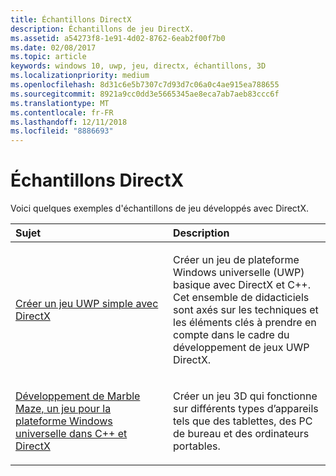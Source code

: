 ```yaml
---
title: Échantillons DirectX
description: Échantillons de jeu DirectX.
ms.assetid: a54273f8-1e91-4d02-8762-6eab2f00f7b0
ms.date: 02/08/2017
ms.topic: article
keywords: windows 10, uwp, jeu, directx, échantillons, 3D
ms.localizationpriority: medium
ms.openlocfilehash: 8d31c6e5b7307c7d93d7c06a0c4ae915ea788655
ms.sourcegitcommit: 8921a9cc0dd3e5665345ae8eca7ab7aeb83ccc6f
ms.translationtype: MT
ms.contentlocale: fr-FR
ms.lasthandoff: 12/11/2018
ms.locfileid: "8886693"
---
```

# <a name="directx-samples"></a>Échantillons DirectX

Voici quelques exemples d'échantillons de jeu développés avec DirectX.

<table>
<colgroup>
<col width="50%" />
<col width="50%" />
</colgroup>
<thead>
<tr class="header">
<th align="left">Sujet</th>
<th align="left">Description</th>
</tr>
</thead>
<tbody>
<tr class="odd">
<td align="left"><p><a href="tutorial--create-your-first-uwp-directx-game.md">Créer un jeu UWP simple avec DirectX</a></p></td>
<td align="left"><p>Créer un jeu de plateforme Windows universelle (UWP) basique avec DirectX et C++. Cet ensemble de didacticiels sont axés sur les techniques et les éléments clés à prendre en compte dans le cadre du développement de jeux UWP DirectX.</p></td>
</tr>
<tr class="even">
<td align="left"><p><a href="developing-marble-maze-a-windows-store-game-in-cpp-and-directx.md">Développement de Marble Maze, un jeu pour la plateforme Windows universelle dans C++ et DirectX</a></p></td>
<td align="left"><p>Créer un jeu 3D qui fonctionne sur différents types d’appareils tels que des tablettes, des PC de bureau et des ordinateurs portables.</p></td>
</tr>
</tbody>
</table>